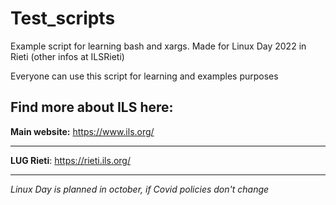 # Test_scripts
Example script for learning bash and xargs. Made for Linux Day 2022 in Rieti (other infos at ILSRieti)

Everyone can use this script for learning and examples purposes

## Find more about ILS here: 

**Main website:** https://www.ils.org/

---

**LUG Rieti**: https://rieti.ils.org/

---

*Linux Day is planned in october, if Covid policies don't change*

